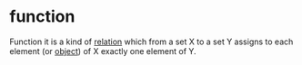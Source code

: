 # function

Function it is a kind of [relation](mathematics/relation) which from a set X to a set Y assigns to each element (or [object](mathematics/object)) of X exactly one element of Y.
